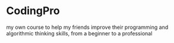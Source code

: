 # CodingPro
 my own course to help my friends improve their programming and algorithmic thinking skills, from a beginner to a professional
